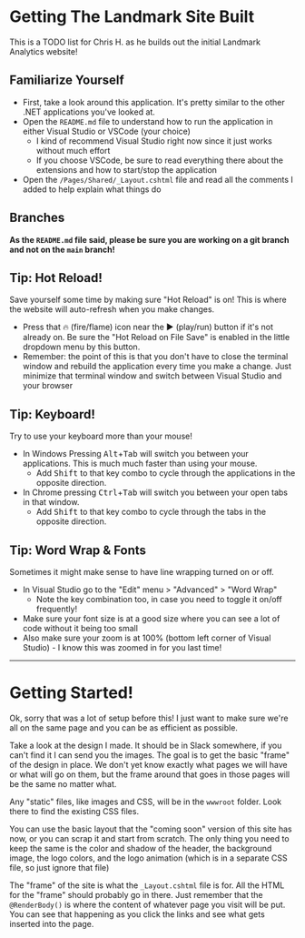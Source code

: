 # Getting The Landmark Site Built
This is a TODO list for Chris H. as he builds out the initial Landmark Analytics website!

## Familiarize Yourself
* First, take a look around this application. It's pretty similar to the other .NET applications you've looked at.
* Open the `README.md` file to understand how to run the application in either Visual Studio or VSCode (your choice)
  - I kind of recommend Visual Studio right now since it just works without much effort
  - If you choose VSCode, be sure to read everything there about the extensions and how to start/stop the application
* Open the `/Pages/Shared/_Layout.cshtml` file and read all the comments I added to help explain what things do

## Branches
**As the `README.md` file said, please be sure you are working on a git branch and not on the `main` branch!**

## Tip: Hot Reload!
Save yourself some time by making sure "Hot Reload" is on!  This is where the website will auto-refresh when you make changes.
* Press that 🔥 (fire/flame) icon near the ▶️ (play/run) button if it's not already on. Be sure the "Hot Reload on File Save" is enabled in the little dropdown menu by this button.
* Remember: the point of this is that you don't have to close the terminal window and rebuild the application every time you make a change. Just minimize that terminal window and switch between Visual Studio and your browser

## Tip: Keyboard!
Try to use your keyboard more than your mouse!
* In Windows Pressing <kbd>Alt</kbd>+<kbd>Tab</kbd> will switch you between your applications. This is much much faster than using your mouse.
  - Add <kbd>Shift</kbd> to that key combo to cycle through the applications in the opposite direction.
* In Chrome pressing <kbd>Ctrl</kbd>+<kbd>Tab</kbd> will switch you between your open tabs in that window.
  - Add <kbd>Shift</kbd> to that key combo to cycle through the tabs in the opposite direction.

## Tip: Word Wrap & Fonts
Sometimes it might make sense to have line wrapping turned on or off.
* In Visual Studio go to the "Edit" menu > "Advanced" > "Word Wrap"
  - Note the key combination too, in case you need to toggle it on/off frequently!
* Make sure your font size is at a good size where you can see a lot of code without it being too small
* Also make sure your zoom is at 100% (bottom left corner of Visual Studio) - I know this was zoomed in for you last time!


------------------------------------------------------------------------------------------------------------------

# Getting Started!
Ok, sorry that was a lot of setup before this!
I just want to make sure we're all on the same page and you can be as efficient as possible.

Take a look at the design I made. It should be in Slack somewhere, if you can't find it I can send you the images.
The goal is to get the basic "frame" of the design in place.
We don't yet know exactly what pages we will have or what will go on them, but the frame around that goes in those pages will be the same no matter what.

Any "static" files, like images and CSS, will be in the `wwwroot` folder.  Look there to find the existing CSS files.

You can use the basic layout that the "coming soon" version of this site has now, or you can scrap it and start from scratch.
The only thing you need to keep the same is the color and shadow of the header, the background image, the logo colors, and the logo animation (which is in a separate CSS file, so just ignore that file)

The "frame" of the site is what the `_Layout.cshtml` file is for.  All the HTML for the "frame" should probably go in there. Just remember that the `@RenderBody()` is where the content of whatever page you visit will be put. You can see that happening as you click the links and see what gets inserted into the page. 
